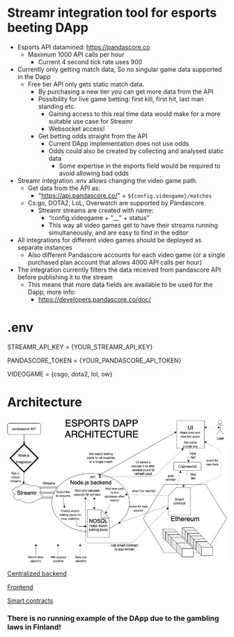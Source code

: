 # Streamr integration tool for esports beeting DApp
* Esports API datamined: https://pandascore.co
    * Maximum 1000 API calls per hour
        * Current 4 second tick rate uses 900
* Currently only getting match data, So no singular game data supported in the Dapp
    * Free tier API only gets static match data.
        * By purchasing a new tier you can get more data from the API
        * Possibility for live game betting: first kill, first hit, last man standing etc.
            * Gaining access to this real time data would make for a more suitable use case for Streamr
            * Websocket access!
        * Get betting odds straight from the API
            * Current DApp implementation does not use odds
            * Odds could also be created by collecting and analysed static data 
                * Some expertise in the esports field would be required to avoid allowing bad odds
* Streamr integration .env allows changing the video game path.
    * Get data from the API as:
        * "https://api.pandascore.co/" + `${config.videogame}/matches`
    * Cs:go, DOTA2, LoL, Overwatch are supported by Pandascore.
        * Streamr streams are created with name:
            * “config.videogame + "__" + status”
            * This way all video games get to have their streams running simultaneously, and are easy to find in the editor
* All integrations for different video games should be deployed as separate instances
    * Also different Pandascore accounts for each video game (or a single purchased plan account that allows 4000 API calls per hour)
* The integration currently filters the data received from pandascore API before publishing it to the stream
    * This means that more data fields are available to be used for the Dapp, more info: 
        * https://developers.pandascore.co/doc/


# .env

STREAMR_API_KEY = {YOUR_STREAMR_API_KEY}

PANDASCORE_TOKEN = {YOUR_PANDASCORE_API_TOKEN}

VIDEOGAME = {csgo, dota2, lol, ow}


# Architecture

![DApp architecture](./docs/esports_streamr_integration.png)

[Centralized backend](../esports-back)

[Frontend](../esports-front)

[Smart contracts](../esports-ethereum)

### There is no running example of the DApp due to the gambling laws in Finland!